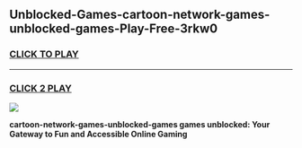 
## Unblocked-Games-cartoon-network-games-unblocked-games-Play-Free-3rkw0
<h3>
<a href="https://premium76.site?title=cartoon-network-games-unblocked-games&ref=15A">CLICK TO PLAY</a></h3>
<hr>

<h3>
<a href="https://premium76.site?title=cartoon-network-games-unblocked-games&ref=15A">CLICK 2 PLAY</a>
  
</h3>

<a href="https://premium76.site?title=cartoon-network-games-unblocked-games&ref=15A"><img src="https://clearcache.store/games.png"></a>


**cartoon-network-games-unblocked-games games unblocked: Your Gateway to Fun and Accessible Online Gaming**
